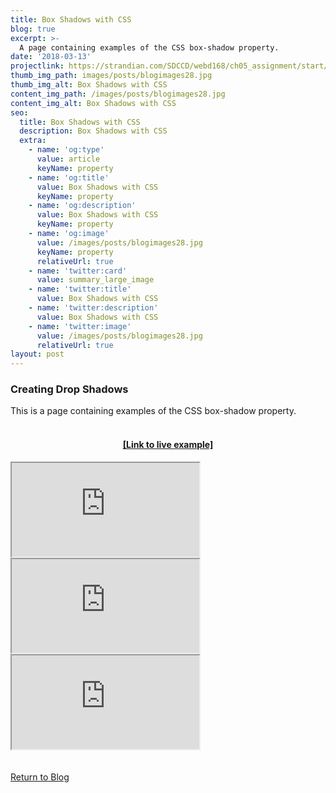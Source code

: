 ```yaml
---
title: Box Shadows with CSS
blog: true
excerpt: >-
  A page containing examples of the CSS box-shadow property.
date: '2018-03-13'
projectlink: https://strandian.com/SDCCD/webd168/ch05_assignment/start/05_beautiful_boxes.html
thumb_img_path: images/posts/blogimages28.jpg
thumb_img_alt: Box Shadows with CSS
content_img_path: /images/posts/blogimages28.jpg
content_img_alt: Box Shadows with CSS
seo:
  title: Box Shadows with CSS
  description: Box Shadows with CSS
  extra:
    - name: 'og:type'
      value: article
      keyName: property
    - name: 'og:title'
      value: Box Shadows with CSS
      keyName: property
    - name: 'og:description'
      value: Box Shadows with CSS
      keyName: property
    - name: 'og:image'
      value: /images/posts/blogimages28.jpg
      keyName: property
      relativeUrl: true
    - name: 'twitter:card'
      value: summary_large_image
    - name: 'twitter:title'
      value: Box Shadows with CSS
    - name: 'twitter:description'
      value: Box Shadows with CSS
    - name: 'twitter:image'
      value: /images/posts/blogimages28.jpg
      relativeUrl: true
layout: post
---
```


### Creating Drop Shadows
This is a page containing examples of the CSS box-shadow property.
<br />
<br />
<h4 align="center"><a href="https://strandian.com/SDCCD/webd168/ch05_assignment/start/05_beautiful_boxes.html" target="_blank">[Link to live example]</a></h4>
<div id="hideweb1">
  <div class="thumbnail-container" title="Web Development Portfolio"><a href="https://strandian.com/SDCCD/webd168/ch05_assignment/start/05_beautiful_boxes.html" target="_blank">
    <div class="thumbnail">
      <iframe sandbox src="https://strandian.com/SDCCD/webd168/ch05_assignment/start/05_beautiful_boxes.html" onload="this.style.opacity = 1"></iframe>
    </div>
    </a> </div>
</div>
<div id="hideweb2">
  <div class="thumbnail-container" title="Web Development Portfolio"><a href="https://strandian.com/SDCCD/webd168/ch05_assignment/start/05_beautiful_boxes.html" target="_blank">
    <div class="thumbnail">
      <iframe sandbox src="https://strandian.com/SDCCD/webd168/ch05_assignment/start/05_beautiful_boxes.html" onload="this.style.opacity = 1"></iframe>
    </div>
    </a> </div>
</div>
<div id="hideweb3">
  <div class="thumbnail-container" title="Web Development Portfolio"><a href="https://strandian.com/SDCCD/webd168/ch05_assignment/start/05_beautiful_boxes.html" target="_blank">
    <div class="thumbnail">
      <iframe sandbox src="https://strandian.com/SDCCD/webd168/ch05_assignment/start/05_beautiful_boxes.html" onload="this.style.opacity = 1"></iframe>
    </div>
    </a> </div>
</div>

<!-- Lorem ipsum dolor sit amet, consectetur adipiscing elit, sed do eiusmod tempor incididunt ut labore et dolore magna aliqua. Arcu ac tortor dignissim convallis. Enim lobortis scelerisque fermentum dui faucibus. Arcu bibendum at varius vel. In arcu cursus euismod quis viverra nibh cras pulvinar mattis.

<p class="codepen" data-height="300" data-default-tab="html,result" data-slug-hash="ZEXyOEj" data-user="strandian" style="height: 300px; box-sizing: border-box; display: flex; align-items: center; justify-content: center; border: 2px solid; margin: 1em 0; padding: 1em;">
  <span>See the Pen <a href="https://codepen.io/strandian/pen/ZEXyOEj">
  Calculator with JavaScript</a> by Ian Strand (<a href="https://codepen.io/strandian">@strandian</a>)
  on <a href="https://codepen.io">CodePen</a>.</span>
</p> -->

<br />
<br />
<a class="button" href="/blog/">
  Return to Blog
</a>

<script async src="https://cpwebassets.codepen.io/assets/embed/ei.js"></script>